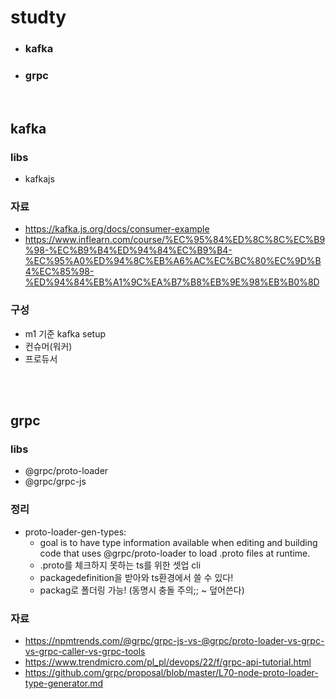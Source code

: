 # studty
 - ### kafka
 - ### grpc
</br>

## kafka

### libs
 - kafkajs
### 자료
 - https://kafka.js.org/docs/consumer-example
 - https://www.inflearn.com/course/%EC%95%84%ED%8C%8C%EC%B9%98-%EC%B9%B4%ED%94%84%EC%B9%B4-%EC%95%A0%ED%94%8C%EB%A6%AC%EC%BC%80%EC%9D%B4%EC%85%98-%ED%94%84%EB%A1%9C%EA%B7%B8%EB%9E%98%EB%B0%8D

 ### 구성
  - m1 기준 kafka setup
  - 컨슈머(워커)
  - 프로듀서

</br></br>
## grpc
### libs
 - @grpc/proto-loader
 - @grpc/grpc-js

### 정리
 - proto-loader-gen-types:
    - goal is to have type information available when editing and building code that uses @grpc/proto-loader to load .proto files at runtime.
    - .proto를 체크하지 못하는 ts를 위한 셋업 cli
    - packagedefinition을 받아와 ts환경에서 쓸 수 있다!
    - packag로 폴더링 가능! (동명시 충돌 주의;; ~ 덮어쓴다)
### 자료
 - https://npmtrends.com/@grpc/grpc-js-vs-@grpc/proto-loader-vs-grpc-vs-grpc-caller-vs-grpc-tools
 - https://www.trendmicro.com/pl_pl/devops/22/f/grpc-api-tutorial.html
 - https://github.com/grpc/proposal/blob/master/L70-node-proto-loader-type-generator.md